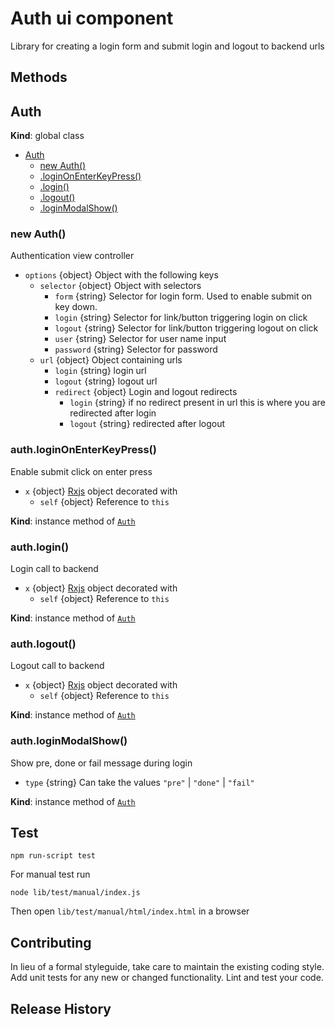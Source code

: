 # Auth ui component
Library for creating a login form and submit login and logout to backend urls

## Methods

<a name="Auth"></a>

## Auth
**Kind**: global class  

* [Auth](#Auth)
    * [new Auth()](#new_Auth_new)
    * [.loginOnEnterKeyPress()](#Auth+loginOnEnterKeyPress)
    * [.login()](#Auth+login)
    * [.logout()](#Auth+logout)
    * [.loginModalShow()](#Auth+loginModalShow)

<a name="new_Auth_new"></a>

### new Auth()
Authentication view controller

- `options` {object} Object with the following keys
  - `selector` {object} Object with selectors
    - `form` {string} Selector for login form. Used to enable submit on
    key down.
    - `login` {string} Selector for link/button triggering login on click
    - `logout` {string} Selector for link/button triggering logout on click
    - `user` {string} Selector for user name input
    - `password` {string} Selector for password
  - `url` {object} Object containing urls
    - `login` {string} login url
    - `logout` {string} logout url
    - `redirect` {object} Login and logout redirects
      - `login` {string} if no redirect present in url
    this is where you are redirected after login
      - `logout` {string} redirected after logout

<a name="Auth+loginOnEnterKeyPress"></a>

### auth.loginOnEnterKeyPress()
Enable submit click on enter press

- `x` {object} [Rxjs](http://reactivex.io/rxjs/) object decorated with
  - `self` {object} Reference to `this`

**Kind**: instance method of <code>[Auth](#Auth)</code>  
<a name="Auth+login"></a>

### auth.login()
Login call to backend

- `x` {object} [Rxjs](http://reactivex.io/rxjs/) object decorated with
  - `self` {object} Reference to `this`

**Kind**: instance method of <code>[Auth](#Auth)</code>  
<a name="Auth+logout"></a>

### auth.logout()
Logout call to backend

- `x` {object} [Rxjs](http://reactivex.io/rxjs/) object decorated with
  - `self` {object} Reference to `this`

**Kind**: instance method of <code>[Auth](#Auth)</code>  
<a name="Auth+loginModalShow"></a>

### auth.loginModalShow()
Show pre, done or fail message during login

 - `type` {string} Can take the values `"pre"` | `"done"` | `"fail"`

**Kind**: instance method of <code>[Auth](#Auth)</code>  
## Test
`npm run-script test`

For manual test run
```
node lib/test/manual/index.js
```
Then open `lib/test/manual/html/index.html` in a browser

## Contributing
In lieu of a formal styleguide, take care to maintain the
existing coding style. Add unit tests for any new or changed
functionality. Lint and test your code.

## Release History